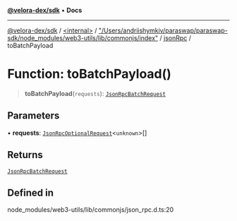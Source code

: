 [**@velora-dex/sdk**](../../../../../../README.md) • **Docs**

***

[@velora-dex/sdk](../../../../../../globals.md) / [\<internal\>](../../../../../README.md) / ["/Users/andriishymkiv/paraswap/paraswap-sdk/node\_modules/web3-utils/lib/commonjs/index"](../../../README.md) / [jsonRpc](../README.md) / toBatchPayload

# Function: toBatchPayload()

> **toBatchPayload**(`requests`): [`JsonRpcBatchRequest`](../../../../../type-aliases/JsonRpcBatchRequest.md)

## Parameters

• **requests**: [`JsonRpcOptionalRequest`](../../../../../interfaces/JsonRpcOptionalRequest.md)\<`unknown`\>[]

## Returns

[`JsonRpcBatchRequest`](../../../../../type-aliases/JsonRpcBatchRequest.md)

## Defined in

node\_modules/web3-utils/lib/commonjs/json\_rpc.d.ts:20
